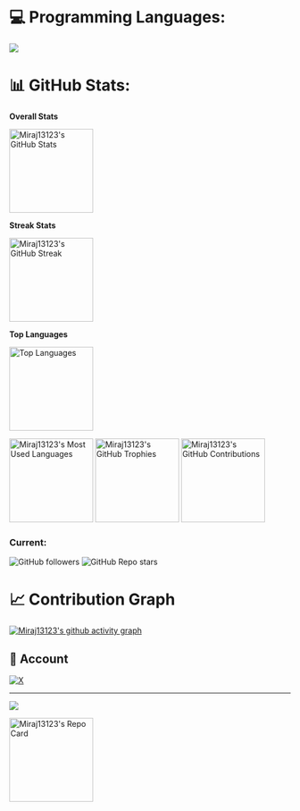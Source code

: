 # 💻 Programming Languages:
<img src="https://skillicons.dev/icons?i=c,cpp,java,bash,py&perline=7" />

# 📊 GitHub Stats:

**Overall Stats**
<p>
  <img alt="Miraj13123's GitHub Stats" src="https://github-readme-stats.vercel.app/api?username=Miraj13123&theme=tokyonight&hide_border=false&include_all_commits=true&count_private=true" height="150"/>
</p>

**Streak Stats**
<p>
  <img alt="Miraj13123's GitHub Streak" src="https://nirzak-streak-stats.vercel.app/?user=Miraj13123&theme=tokyonight&hide_border=false" height="150"/>
</p>

**Top Languages**
<p>
  <img alt="Top Languages" src="https://github-readme-stats.vercel.app/api/top-langs/?username=Miraj13123&theme=tokyonight&hide_border=false&include_all_commits=true&count_private=true&layout=compact" height="150"/>
</p>

<!-- Fresh usage of GitHub Readme Stats API below -->
<p>
  <img alt="Miraj13123's Most Used Languages" src="https://github-readme-stats.vercel.app/api/top-langs/?username=Miraj13123&theme=tokyonight&hide_border=false&langs_count=8&layout=donut" height="150"/>
  <img alt="Miraj13123's GitHub Trophies" src="https://github-profile-trophy.vercel.app/?username=Miraj13123&theme=tokyonight&margin-w=10&no-frame=true" height="150"/>
  <img alt="Miraj13123's GitHub Contributions" src="https://github-readme-stats.vercel.app/api?username=Miraj13123&show_icons=true&theme=tokyonight&hide=prs,issues&hide_border=true" height="150"/>
</p>

### Current:
![GitHub followers](https://img.shields.io/github/followers/Miraj13123?label=Follow&style=for-the-badge)
![GitHub Repo stars](https://img.shields.io/github/stars/Miraj13123?style=for-the-badge&logo=github&label=Stars)

# 📈 Contribution Graph
[![Miraj13123's github activity graph](https://github-readme-activity-graph.vercel.app/graph?username=Miraj13123&theme=tokyo-night)](https://github.com/ashutosh00710/github-readme-activity-graph)

## 🤝 Account
[![X](https://img.shields.io/badge/X-000000?style=plastic&logo=x&logoColor=white)](https://x.com/Mahmudul__Miraj)

---

[![](https://visitcount.itsvg.in/api?id=Miraj13123&icon=0&color=0)](https://visitcount.itsvg.in)

<!-- Proudly created with GPRM ( https://gprm.itsvg.in ) -->

<!-- More GitHub Readme Stats API widgets below -->
<p>
  <!-- Repo Card Example -->
  <img alt="Miraj13123's Repo Card" src="https://github-readme-stats.vercel.app/api/pin/?username=Miraj13123&repo=Miraj13123&theme=tokyonight&hide_border=false" height="150"/>
  <!-- Gist Stats Example -->
</p>
